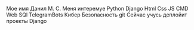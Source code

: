 Мое имя Данил М. С.
 Меня интеремуе   Python Django Html Css JS  CMD  Web  SQl  TelegramBots  Кибер Безопасность  git 
Сейчас учусь деплойит проекты Django
